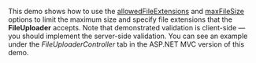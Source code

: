 This demo shows how to&nbsp;use the <a href="/Documentation/ApiReference/UI_Widgets/dxFileUploader/Configuration/#allowedFileExtensions">allowedFileExtensions</a> and <a href="/Documentation/ApiReference/UI_Widgets/dxFileUploader/Configuration/#maxFileSize">maxFileSize</a> options to&nbsp;limit the maximum size and specify file extensions that the <b>FileUploader</b> accepts. Note that demonstrated validation is&nbsp;client-side&nbsp;&mdash; you should implement the server-side validation. You can see an&nbsp;example under the <i>FileUploaderController</i> tab in&nbsp;the ASP.NET MVC version of&nbsp;this demo.